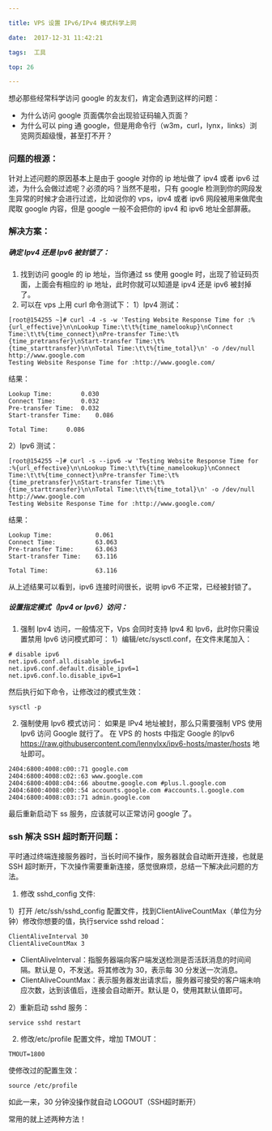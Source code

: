 ```yaml
---

title: VPS 设置 IPv6/IPv4 模式科学上网

date:  2017-12-31 11:42:21

tags:  工具

top: 26

---
```


想必那些经常科学访问 google 的友友们，肯定会遇到这样的问题：
* 为什么访问 google 页面偶尔会出现验证码输入页面？
* 为什么可以 ping 通 google，但是用命令行（w3m，curl，lynx，links）浏览网页超级慢，甚至打不开？

### 问题的根源：

针对上述问题的原因基本上是由于 google 对你的 ip 地址做了 ipv4 或者 ipv6 过滤，为什么会做过滤呢？必须的吗？当然不是啦，只有 google 检测到你的网段发生异常的时候才会进行过滤，比如说你的 vps，ipv4 或者 ipv6 网段被用来做爬虫爬取 google 内容，但是 google 一般不会把你的 ipv4 和 ipv6 地址全部屏蔽。

### 解决方案：
##### 确定 Ipv4 还是 Ipv6 被封锁了：

1. 找到访问 google 的 ip 地址，当你通过 ss 使用 google 时，出现了验证码页面，上面会有相应的 ip 地址，此时你就可以知道是 ipv4 还是 ipv6 被封掉了。
2. 可以在 vps 上用 curl 命令测试下：
1）Ipv4 测试：

```shell
[root@154255 ~]# curl -4 -s -w 'Testing Website Response Time for :%{url_effective}\n\nLookup Time:\t\t%{time_namelookup}\nConnect Time:\t\t%{time_connect}\nPre-transfer Time:\t%{time_pretransfer}\nStart-transfer Time:\t%{time_starttransfer}\n\nTotal Time:\t\t%{time_total}\n' -o /dev/null http://www.google.com
Testing Website Response Time for :http://www.google.com/
```
结果：

```shell
Lookup Time:		0.030
Connect Time:		0.032
Pre-transfer Time:	0.032
Start-transfer Time:	0.086

Total Time:		0.086
```
2）Ipv6 测试：

```shell
[root@154255 ~]# curl -s --ipv6 -w 'Testing Website Response Time for :%{url_effective}\n\nLookup Time:\t\t%{time_namelookup}\nConnect Time:\t\t%{time_connect}\nPre-transfer Time:\t%{time_pretransfer}\nStart-transfer Time:\t%{time_starttransfer}\n\nTotal Time:\t\t%{time_total}\n' -o /dev/null http://www.google.com
Testing Website Response Time for :http://www.google.com/
```

结果：

```shell
Lookup Time:            0.061
Connect Time:           63.063
Pre-transfer Time:      63.063
Start-transfer Time:    63.116

Total Time:             63.116
```

从上述结果可以看到，ipv6 连接时间很长，说明 ipv6 不正常，已经被封锁了。

##### 设置指定模式（Ipv4 or Ipv6）访问：
1. 强制 Ipv4 访问，一般情况下，Vps 会同时支持 Ipv4 和 Ipv6，此时你只需设置禁用 Ipv6 访问模式即可：
1）编辑/etc/sysctl.conf，在文件末尾加入：

```shell
# disable ipv6
net.ipv6.conf.all.disable_ipv6=1
net.ipv6.conf.default.disable_ipv6=1
net.ipv6.conf.lo.disable_ipv6=1
```
然后执行如下命令，让修改过的模式生效：

```shell
sysctl -p
```

2. 强制使用 Ipv6 模式访问：
如果是 IPv4 地址被封，那么只需要强制 VPS 使用 Ipv6 访问 Google 就行了。
在 VPS 的 hosts 中指定 Google 的Ipv6 <https://raw.githubusercontent.com/lennylxx/ipv6-hosts/master/hosts> 地址即可。

```shell
2404:6800:4008:c00::71 google.com
2404:6800:4008:c02::63 www.google.com
2404:6800:4008:c04::66 aboutme.google.com #plus.l.google.com
2404:6800:4008:c00::54 accounts.google.com #accounts.l.google.com
2404:6800:4008:c03::71 admin.google.com
```
最后重新启动下 ss 服务，应该就可以正常访问 google 了。

### ssh 解决 SSH 超时断开问题：
平时通过终端连接服务器时，当长时间不操作，服务器就会自动断开连接，也就是 SSH 超时断开，下次操作需要重新连接，感觉很麻烦，总结一下解决此问题的方法。

1. 修改 sshd_config 文件:

1）打开 /etc/ssh/sshd_config 配置文件，找到ClientAliveCountMax（单位为分钟）修改你想要的值，执行service sshd reload：

```shell
ClientAliveInterval 30
ClientAliveCountMax 3
```
* ClientAliveInterval：指服务器端向客户端发送检测是否活跃消息的时间间隔。默认是 0，不发送。将其修改为 30，表示每 30 分发送一次消息。
* ClientAliveCountMax：表示服务器发出请求后，服务器可接受的客户端未响应次数，达到该值后，连接会自动断开。默认是 0，使用其默认值即可。

2）重新启动 sshd 服务：

```shell
service sshd restart
```

2. 修改/etc/profile 配置文件，增加 TMOUT：

```shell
TMOUT=1800
```
使修改过的配置生效：

```shell
source /etc/profile
```
如此一来，30 分钟没操作就自动 LOGOUT（SSH超时断开）

常用的就上述两种方法！







 





